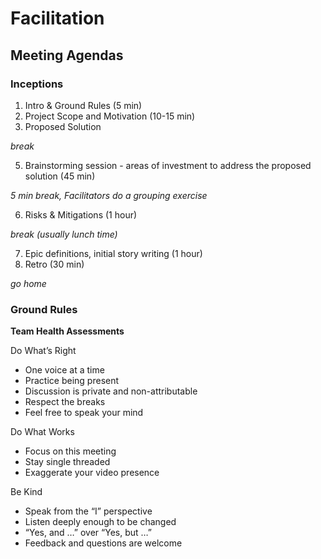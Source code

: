 # Facilitation

## Meeting Agendas

### Inceptions

1. Intro & Ground Rules (5 min)
2. Project Scope and Motivation (10-15 min)
3. Proposed Solution

_break_

5. Brainstorming session - areas of investment to address the proposed solution (45 min)

_5 min break, Facilitators do a grouping exercise_

6. Risks & Mitigations (1 hour)

_break (usually lunch time)_

7. Epic definitions, initial story writing (1 hour)
8. Retro (30 min)

_go home_

### Ground Rules

**Team Health Assessments**

Do What’s Right
- One voice at a time
- Practice being present
- Discussion is private and non-attributable
- Respect the breaks
- Feel free to speak your mind

Do What Works
- Focus on this meeting
- Stay single threaded
- Exaggerate your video presence

Be Kind
- Speak from the “I” perspective
- Listen deeply enough to be changed
- “Yes, and …” over “Yes, but …”
- Feedback and questions are welcome
